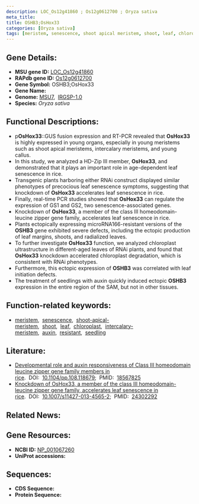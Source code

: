 ```yaml
---
description: LOC_Os12g41860 ; Os12g0612700 ; Oryza sativa
meta_title:
title: OSHB3;OsHox33
categories: [Oryza sativa]
tags: [meristem, senescence, shoot apical meristem, shoot, leaf, chloroplast, intercalary meristem, auxin, resistant, seedling]
---
```


## Gene Details:
- **MSU gene ID:** [LOC_Os12g41860](http://rice.uga.edu/cgi-bin/ORF_infopage.cgi?orf=LOC_Os12g41860)  
- **RAPdb gene ID:** [Os12g0612700](https://rapdb.dna.affrc.go.jp/locus/?name=Os12g0612700)  
- **Gene Symbol:** OSHB3;OsHox33
- **Gene Name:**
- **Genome:**  [MSU7](http://rice.uga.edu/),&nbsp;&nbsp;[IRGSP-1.0](https://rapdb.dna.affrc.go.jp/download/irgsp1.html)
- **Species:** *Oryza sativa*

## Functional Descriptions:
   - p**OsHox33**::GUS fusion expression and RT-PCR revealed that **OsHox33** is highly expressed in young organs, especially in young meristems such as shoot apical meristems, intercalary meristems, and young callus.
   - In this study, we analyzed a HD-Zip III member, **OsHox33**, and demonstrated that it plays an important role in age-dependent leaf senescence in rice.
   - Transgenic plants harboring either RNAi construct displayed similar phenotypes of precocious leaf senescence symptoms, suggesting that knockdown of **OsHox33** accelerates leaf senescence in rice.
   - Finally, real-time PCR studies showed that **OsHox33** can regulate the expression of GS1 and GS2, two senescence-associated genes.
   - Knockdown of **OsHox33**, a member of the class III homeodomain-leucine zipper gene family, accelerates leaf senescence in rice.
   - Plants ectopically expressing microRNA166-resistant versions of the **OSHB3** gene exhibited severe defects, including the ectopic production of leaf margins, shoots, and radialized leaves.
   - To further investigate **OsHox33** function, we analyzed chloroplast ultrastructure in different-aged leaves of RNAi plants, and found that **OsHox33** knockdown accelerated chloroplast degradation, which is consistent with RNAi phenotypes.
   - Furthermore, this ectopic expression of **OSHB3** was correlated with leaf initiation defects.
   - The treatment of seedlings with auxin quickly induced ectopic **OSHB3** expression in the entire region of the SAM, but not in other tissues.

## Function-related keywords:
   - [meristem](/tags/meristem/),&nbsp;&nbsp;[senescence](/tags/senescence/),&nbsp;&nbsp;[shoot-apical-meristem](/tags/shoot-apical-meristem/),&nbsp;&nbsp;[shoot](/tags/shoot/),&nbsp;&nbsp;[leaf](/tags/leaf/),&nbsp;&nbsp;[chloroplast](/tags/chloroplast/),&nbsp;&nbsp;[intercalary-meristem](/tags/intercalary-meristem/),&nbsp;&nbsp;[auxin](/tags/auxin/),&nbsp;&nbsp;[resistant](/tags/resistant/),&nbsp;&nbsp;[seedling](/tags/seedling/)

## Literature:
   - [Developmental role and auxin responsiveness of Class III homeodomain leucine zipper gene family members in rice](https://www.doi.org/10.1104/pp.108.118679).&nbsp;&nbsp;DOI:&nbsp;&nbsp;[10.1104/pp.108.118679](https://www.doi.org/10.1104/pp.108.118679);&nbsp;&nbsp;PMID:&nbsp;&nbsp;[18567825](https://pubmed.ncbi.nlm.nih.gov/18567825/)
   - [Knockdown of OsHox33, a member of the class III homeodomain-leucine zipper gene family, accelerates leaf senescence in rice](https://www.doi.org/10.1007/s11427-013-4565-2).&nbsp;&nbsp;DOI:&nbsp;&nbsp;[10.1007/s11427-013-4565-2](https://www.doi.org/10.1007/s11427-013-4565-2);&nbsp;&nbsp;PMID:&nbsp;&nbsp;[24302292](https://pubmed.ncbi.nlm.nih.gov/24302292/)

## Related News:

## Gene Resources:
- **NCBI ID:**  [NP_001067260](http://www.ncbi.nlm.nih.gov/nuccore/NP_001067260)
- **UniProt accessions:** [](https://www.uniprot.org/uniprotkb//entry)

## Sequences:
- **CDS Sequence:**
- **Protein Sequence:**
